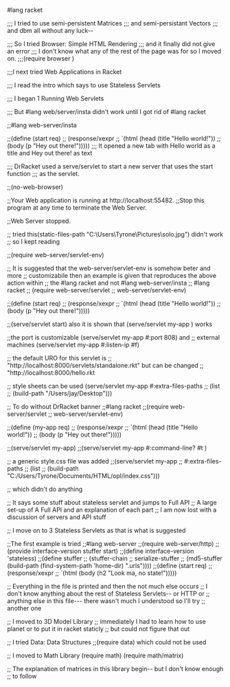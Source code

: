 #lang racket


;;; I tried to use semi-persistent Matrices
;;; and semi-persistant Vectors
;;; and dbm all without any luck--

;;; So I tried Browser: Simple HTML Rendering
;;; and it finally did not give an error
;;; I don't know what any of the rest of the page was for so I moved on.
;;;(require browser )

;;;I next tried Web Applications in Racket

;;; I read the intro which says to use Stateless Servlets

;;; I began 1 Running Web Servlets

;;; But #lang web/server/insta didn't work until I got rid of #lang racket

;;#lang web-server/insta
 
;;(define (start req)
;;  (response/xexpr
;;   `(html (head (title "Hello world!"))
;;          (body (p "Hey out there!")))))
;;; It opened a new tab with Hello world as a title and Hey out there! as text

;;; DrRacket used a serve/servlet to start a new server that uses the start function
;;; as the servlet.

;;(no-web-browser)


;;Your Web application is running at http://localhost:55482.
;;Stop this program at any time to terminate the Web Server.

;;Web Server stopped.

;; tried this(static-files-path "C:\Users\Tyrone\Pictures\solo.jpg") didn't work
;; so I kept reading

;;(require web-server/servlet-env)

;; It is suggested that the web-server/servlet-env is somehow beter and more
;; customizabile then an example is given that reproduces the above action within
;; the #lang racket and not #lang web-server/insta
;;  #lang racket
;;   (require web-server/servlet
;;         web-server/servlet-env)
 
;;(define (start req)
;;  (response/xexpr
;;   `(html (head (title "Hello world!"))
;;          (body (p "Hey out there!")))))
 
;;(serve/servlet start) also it is shown that (serve/servlet my-app ) works

;;the port is customizable   (serve/servlet my-app #:port 808) and
;; external machines (serve/servlet my-app #:listen-ip #f)

;; the default URO for this servlet is
;; "http://localhost:8000/servlets/standalone.rkt" but can be changed
;; "http://localhost:8000/hello.rkt

;; style sheets can be used (serve/servlet my-app #:extra-files-paths
;;                                                (list
;;                                                (build-path "/Users/jay/Desktop")))

;; To do without DrRacket banner
;;#lang racket
;;(require web-server/servlet
;;         web-server/servlet-env)
 
;;(define (my-app req)
;;  (response/xexpr
;;   `(html (head (title "Hello world!"))
;;          (body (p "Hey out there!")))))
 
;;(serve/servlet my-app)
;;(serve/servlet my-app #:command-line? #t )

;; a generic style.css file was added
;;(serve/servlet my-app
;;               #:extra-files-paths
;;               (list
;;                (build-path "C:/Users/Tyrone/Documents/HTML/opl/index.css")))

;; which didn't do anything

;; It says some stuff about stateless servlet and jumps to Full API
;; A large set-up of A Full API and an explanation of each part
;; I am now lost with a discussion of servers and API stuff

;; I move on to 3 Stateless Servlets as that is what is suggested

;;The first example is tried
;;#lang web-server
;;(require web-server/http)
;;(provide interface-version stuffer start)
;;(define interface-version 'stateless)
;;(define stuffer
;;  (stuffer-chain
;;   serialize-stuffer
;;   (md5-stuffer (build-path (find-system-path 'home-dir) ".urls"))))
;;(define (start req)
;;  (response/xexpr
;;   `(html (body (h2 "Look ma, no state!")))))

;; Everything in the file is printed and then the not much else occurs
;; I don't know anything about the rest of Stateless Servlets-- or HTTP or
;; anything else in this file--- there wasn't much I understood so I'll try
;; another one

;; I moved to 3D Model Library
;; immediately I had to learn how to use planet or to put it in racket staticly
;; but could not figure that out

;; I tried Data: Data Structures
;;(require data) which could not be used

;; I moved to Math Library
(require math)
(require math/matrix)

;; The explanation of matrices in this library begin-- but I don't know enough
;; to follow
